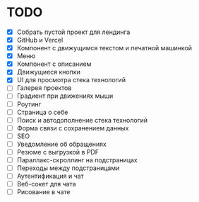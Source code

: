# TODO

- [x] Собрать пустой проект для лендинга
- [x] GitHub и Vercel
- [x] Компонент с движущимся текстом и печатной машинкой
- [x] Меню
- [x] Компонент с описанием
- [x] Движущиеся кнопки
- [x] UI для просмотра стека технологий
- [ ] Галерея проектов
- [ ] Градиент при движениях мыши
- [ ] Роутинг
- [ ] Страница о себе
- [ ] Поиск и автодополнение стека технологий
- [ ] Форма связи с сохранением данных
- [ ] SEO
- [ ] Уведомление об обращениях
- [ ] Резюме с выгрузкой в PDF
- [ ] Параллакс-скроллинг на подстраницах
- [ ] Переходы между подстраницами
- [ ] Аутентификация и чат
- [ ] Веб-сокет для чата
- [ ] Рисование в чате
